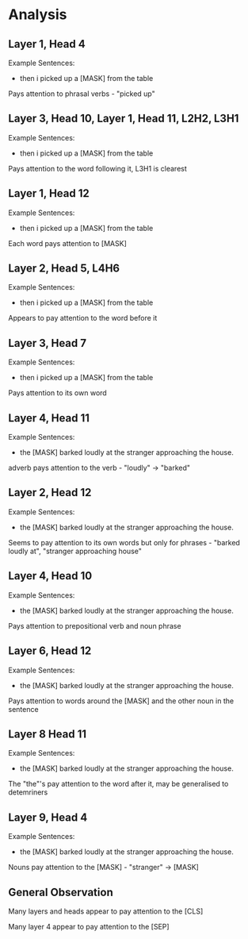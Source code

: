 # Analysis

## Layer 1, Head 4

Example Sentences:
- then i picked up a [MASK] from the table

Pays attention to phrasal verbs - "picked up"

## Layer 3, Head 10, Layer 1, Head 11, L2H2, L3H1

Example Sentences:
- then i picked up a [MASK] from the table

Pays attention to the word following it, L3H1 is clearest

## Layer 1, Head 12

Example Sentences:
- then i picked up a [MASK] from the table

Each word pays attention to [MASK]

## Layer 2, Head 5, L4H6

Example Sentences:
- then i picked up a [MASK] from the table

Appears to pay attention to the word before it

## Layer 3, Head 7

Example Sentences:
- then i picked up a [MASK] from the table

Pays attention to its own word

## Layer 4, Head 11

Example Sentences:
- the [MASK] barked loudly at the stranger approaching the house.

adverb pays attention to the verb - "loudly" -> "barked"

## Layer 2, Head 12

Example Sentences:
- the [MASK] barked loudly at the stranger approaching the house.

Seems to pay attention to its own words but only for phrases - "barked loudly at", "stranger approaching house"

## Layer 4, Head 10

Example Sentences:
- the [MASK] barked loudly at the stranger approaching the house.

Pays attention to prepositional verb and noun phrase

## Layer 6, Head 12

Example Sentences:
- the [MASK] barked loudly at the stranger approaching the house.

Pays attention to words around the [MASK] and the other noun in the sentence

## Layer 8 Head 11

Example Sentences:
- the [MASK] barked loudly at the stranger approaching the house.

The "the"'s pay attention to the word after it, may be generalised to detemriners

## Layer 9, Head 4

Example Sentences:
- the [MASK] barked loudly at the stranger approaching the house.

Nouns pay attention to the [MASK] - "stranger" -> [MASK]

## General Observation

Many layers and heads appear to pay attention to the [CLS]

Many layer 4 appear to pay attention to the [SEP]
